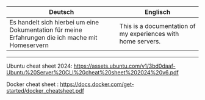 | Deutsch | Englisch |
|---------|----------|
|Es handelt sich hierbei um eine Dokumentation für meine Erfahrungen die ich mache mit Homeservern | This is a documentation of my experiences with home servers. |

---
Ubuntu cheat sheet 2024:
https://assets.ubuntu.com/v1/3bd0daaf-Ubuntu%20Server%20CLI%20cheat%20sheet%202024%20v6.pdf

Docker cheat sheet :
https://docs.docker.com/get-started/docker_cheatsheet.pdf
